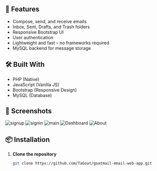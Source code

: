 ## 🚀 Features

- Compose, send, and receive emails
- Inbox, Sent, Drafts, and Trash folders
- Responsive Bootstrap UI
- User authentication
- Lightweight and fast – no frameworks required
- MySQL backend for message storage

## 🛠️ Built With

- PHP (Native)
- JavaScript (Vanilla JS)
- Bootstrap (Responsive Design)
- MySQL (Database)

## 📸 Screenshots
![signup](https://github.com/user-attachments/assets/eb0b3b3f-4adc-4f87-88d1-f91dd0d8bf45)
![signin](https://github.com/user-attachments/assets/14c82725-4043-4d21-95c5-6e1b5826d8b8)
![main](https://github.com/user-attachments/assets/ff08634c-a280-4b81-bbe0-e075dd26e9f8)
![Dashboard](https://github.com/user-attachments/assets/ce67aa74-b05f-4867-8ea5-1c670342ce1c)
![About](https://github.com/user-attachments/assets/32139e22-b10c-4d56-ba29-3266f42ab64d)



## 📦 Installation

1. **Clone the repository**
   ```bash
   git clone https://github.com/TaGoat/goatmail-email-web-app.git
